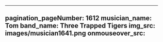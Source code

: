 ------
pagination_pageNumber: 1612
musician_name: Tom
band_name: Three Trapped Tigers
img_src: images/musician1641.png
onmouseover_src: 
------